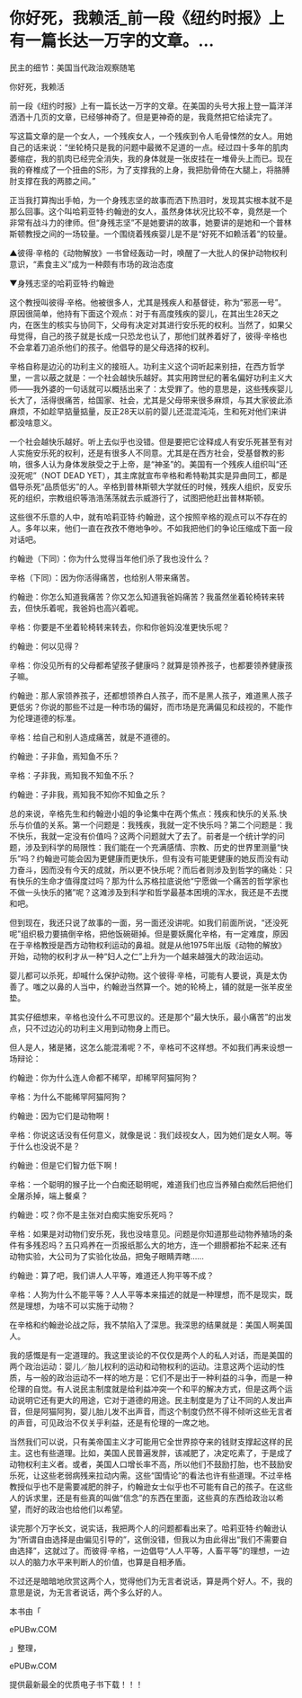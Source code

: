 # 你好死，我赖活_前一段《纽约时报》上有一篇长达一万字的文章。...

民主的细节：美国当代政治观察随笔

你好死，我赖活

前一段《纽约时报》上有一篇长达一万字的文章。在美国的头号大报上登一篇洋洋洒洒十几页的文章，已经够神奇了。但是更神奇的是，我竟然把它给读完了。

写这篇文章的是一个女人，一个残疾女人，一个残疾到令人毛骨悚然的女人。用她自己的话来说：“坐轮椅只是我的问题中最微不足道的一点。经过四十多年的肌肉萎缩症，我的肌肉已经完全消失，我的身体就是一张皮挂在一堆骨头上而已。现在我的脊椎成了一个扭曲的S形，为了支撑我的上身，我把肋骨倚在大腿上，将胳膊肘支撑在我的两膝之间。”

正当我打算掏出手帕，为一个身残志坚的故事而洒下热泪时，发现其实根本就不是那么回事。这个叫哈莉亚特·约翰逊的女人，虽然身体状况比较不幸，竟然是一个非常有战斗力的律师。但“身残志坚”不是她要讲的故事，她要讲的是她和一个普林斯顿教授之间的一场较量。一个围绕着残疾婴儿是不是“好死不如赖活着”的较量。

▲彼得·辛格的《动物解放》一书曾经轰动一时，唤醒了一大批人的保护动物权利意识，“素食主义”成为一种颇有市场的政治态度

▼身残志坚的哈莉亚特·约翰逊

这个教授叫彼得·辛格。他被很多人，尤其是残疾人和基督徒，称为“邪恶一号”。原因很简单，他持有下面这个观点：对于有高度残疾的婴儿，在其出生28天之内，在医生的核实与协同下，父母有决定对其进行安乐死的权利。当然了，如果父母觉得，自己的孩子就是长成一只恐龙也认了，那他们就养着好了，彼得·辛格也不会拿着刀追杀他们的孩子。他倡导的是父母选择的权利。

辛格自称是边沁的功利主义的接班人。功利主义这个词听起来别扭，在西方哲学里，一言以蔽之就是：一个社会越快乐越好。其实用跨世纪的著名偏好功利主义大师——我外婆的一句话就可以概括出来了：太受罪了。他的意思是，这些残疾婴儿长大了，活得很痛苦，给国家、社会，尤其是父母带来很多麻烦，与其大家彼此添麻烦，不如趁早掂量掂量，反正28天以前的婴儿还混混沌沌，生和死对他们来讲都没啥意义。

一个社会越快乐越好。听上去似乎也没错。但是要把它诠释成人有安乐死甚至有对人实施安乐死的权利，还是有很多人不同意。尤其是在西方社会，受基督教的影响，很多人认为身体发肤受之于上帝，是“神圣”的。美国有一个残疾人组织叫“还没死呢”（NOT DEAD YET），其主席就宣布辛格和希特勒其实是异曲同工，都是倡导杀死“品质低劣”的人。辛格到普林斯顿大学就任的时候，残疾人组织，反安乐死的组织，宗教组织等浩浩荡荡就去示威游行了，试图把他赶出普林斯顿。

这些很不乐意的人中，就有哈莉亚特·约翰逊，这个按照辛格的观点可以不存在的人。多年以来，他们一直在孜孜不倦地争吵。不如我把他们的争论压缩成下面一段对话吧。

约翰逊（下同）：你为什么觉得当年他们杀了我也没什么？

辛格（下同）：因为你活得痛苦，也给别人带来痛苦。

约翰逊：你怎么知道我痛苦？你又怎么知道我爸妈痛苦？我虽然坐着轮椅转来转去，但快乐着呢，我爸妈也高兴着呢。

辛格：你要是不坐着轮椅转来转去，你和你爸妈没准更快乐呢？

约翰逊：何以见得？

辛格：你没见所有的父母都希望孩子健康吗？就算是领养孩子，也都要领养健康孩子嘛。

约翰逊：那人家领养孩子，还都想领养白人孩子，而不是黑人孩子，难道黑人孩子更低劣？你说的那些不过是一种市场的偏好，而市场是充满偏见和歧视的，不能作为伦理道德的标准。

辛格：给自己和别人造成痛苦，就是不道德的。

约翰逊：子非鱼，焉知鱼不乐？

辛格：子非我，焉知我不知鱼不乐？

约翰逊：子非我，焉知我不知你不知鱼之乐？

总的来说，辛格先生和约翰逊小姐的争论集中在两个焦点：残疾和快乐的关系.快乐与价值的关系。第一个问题是：我残疾，我就一定不快乐吗？第二个问题是：我不快乐，我就一定没有价值吗？这两个问题就大了去了。前者是一个统计学的问题，涉及到科学的局限性：我们能在一个充满感情、宗教、历史的世界里测量“快乐”吗？约翰逊可能会因为更健康而更快乐，但有没有可能更健康的她反而没有动力奋斗，因而没有今天的成就，所以更不快乐呢？而后者则涉及到哲学的痛处：只有快乐的生命才值得度过吗？那为什么苏格拉底说他“宁愿做一个痛苦的哲学家也不做一头快乐的猪”呢？这滩涉及到科学和哲学最基本困境的浑水，我还是不去搅和吧。

但到现在，我还只说了故事的一面，另一面还没讲呢。如我们前面所说，“还没死呢”组织极力要搞倒辛格，把他饭碗砸掉。但是要妖魔化辛格，有一定难度，原因在于辛格教授是西方动物权利运动的鼻祖。就是从他1975年出版《动物的解放》开始，动物的权利才从一种“妇人之仁”上升为一个越来越强大的政治运动。

婴儿都可以杀死，却喊什么保护动物。这个彼得·辛格，可能有人要说，真是太伪善了。嗤之以鼻的人当中，约翰逊当然算一个。她的轮椅上，铺的就是一张羊皮坐垫。

其实仔细想来，辛格也没什么不可思议的。还是那个“最大快乐，最小痛苦”的出发点，只不过边沁的功利主义用到动物身上而已。

但人是人，猪是猪，这怎么能混淆呢？不，辛格可不这样想。不如我们再来设想一场辩论：

约翰逊：你为什么连人命都不稀罕，却稀罕阿猫阿狗？

辛格：为什么不能稀罕阿猫阿狗？

约翰逊：因为它们是动物啊！

辛格：你说这话没有任何意义，就像是说：我们歧视女人，因为她们是女人啊。等于什么也没说不是？

约翰逊：但是它们智力低下啊！

辛格：一个聪明的猴子比一个白痴还聪明呢，难道我们也应当养殖白痴然后把他们全屠杀掉，端上餐桌？

约翰逊：哎？你不是主张对白痴实施安乐死吗？

辛格：如果是对动物们安乐死，我也没啥意见。问题是你知道那些动物养殖场的条件有多残忍吗？五只鸡养在一页报纸那么大的地方，连一个翅膀都抬不起来.还有动物实验，大公司为了实验化妆品，把兔子眼睛弄瞎……

约翰逊：算了吧，我们讲人人平等，难道还人狗平等不成？

辛格：人狗为什么不能平等？人人平等本来描述的就是一种理想，而不是现实，既然是理想，为啥不可以实施于动物？

在辛格和约翰逊论战之际，我不禁陷入了深思。我深思的结果就是：美国人啊美国人。

我的感慨是有一定道理的。我这里谈论的不仅仅是两个人的私人对话，而是美国的两个政治运动：婴儿／胎儿权利的运动和动物权利的运动。注意这两个运动的性质，与一般的政治运动不一样的地方是：它们不是出于一种利益的斗争，而是一种伦理的自觉。有人说民主制度就是给利益冲突一个和平的解决方式，但是这两个运动说明它还有更大的用途，它对于道德的用途。民主制度是为了让不同的人发出声音，但是阿猫阿狗，婴儿胎儿发不出声音，而这个制度仍然不得不倾听这些无言者的声音，可见政治不仅关乎利益，还是有伦理的一席之地。

当然我们可以说，只有美帝国主义才可能用它全世界掠夺来的钱财支撑起这样的民主。这也有些道理。比如，美国人民普遍发胖，该减肥了，决定吃素了，于是成了动物权利主义者。或者，美国人口增长率不高，所以他们不鼓励打胎，也不鼓励安乐死，让这些老弱病残来拉动内需。这些“国情论”的看法也许有些道理。不过辛格教授似乎也不是需要减肥的胖子，约翰逊女士似乎也不可能有自己的孩子。在这些人的诉求里，还是有些真的叫做“信念”的东西在里面，这些真的东西给政治以希望，而好的政治也给他们以希望。

读完那个万字长文，说实话，我把两个人的问题都看出来了。哈莉亚特·约翰逊认为“所谓自由选择是由偏见引导的”，这倒没错，但我以为由此得出“我们不需要自由选择”，这就过了。而彼得·辛格，一边倡导“人人平等，人畜平等”的理想，一边以人的脑力水平来判断人的价值，也算是自相矛盾。

不过还是暗暗地欣赏这两个人，觉得他们为无言者说话，算是两个好人。不，我的意思是说，为无言者说话，两个多么好的人。

本书由「

ePUBw.COM

」整理，

ePUBw.COM

提供最新最全的优质电子书下载！！！